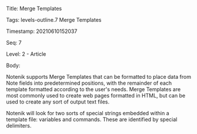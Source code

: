 Title:  Merge Templates

Tags:   levels-outline.7 Merge Templates

Timestamp: 20210610152037

Seq:    7

Level:  2 - Article

Body: 

Notenik supports Merge Templates that can be formatted to place data from Note fields into predetermined positions, with the remainder of each template formatted according to the user's needs. Merge Templates are most commonly used to create web pages formatted in HTML, but can be used to create any sort of output text files. 

Notenik will look for two sorts of special strings embedded within a template file: variables and commands. These are identified by special delimiters.
